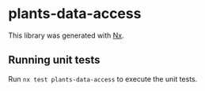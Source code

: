 # plants-data-access

This library was generated with [Nx](https://nx.dev).

## Running unit tests

Run `nx test plants-data-access` to execute the unit tests.
